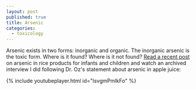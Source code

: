 ```yaml
---
layout: post
published: true
title: Arsenic
categories:
  - toxicology
---
```



Arsenic exists in two forms: inorganic and organic. The inorganic arsenic is the toxic form. Where is it found? Where is it not found? [Read a recent post](http://seattlemamadoc.seattlechildrens.org/should-i-feed-my-baby-and-children-rice-arsenic-rice/) on arsenic in rice products for infants and children and watch an archived interview I did following Dr. Oz's statement about arsenic in apple juice:

{% include youtubeplayer.html id="lsvgmPmlkFo" %}
